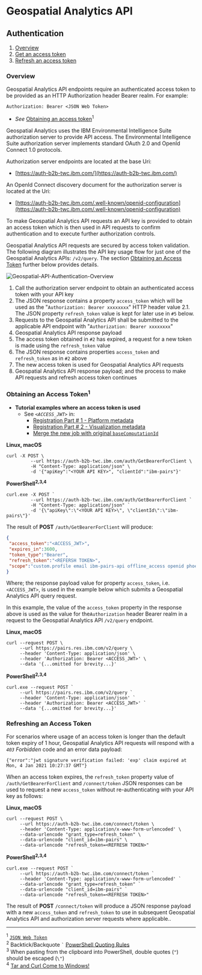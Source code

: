 # Geospatial Analytics API

## Authentication

1. [Overview](#overview)
2. [Get an access token](#obtaining-an-access-token1)
3. [Refresh an access token](#refreshing-an-access-token)

### Overview
Geospatial Analytics API endpoints require an authenticated access token to be provided as an
HTTP Authorization header Bearer realm. For example:

``` text
Authorization: Bearer <JSON Web Token>
```
* *See* [Obtaining an access token](#obtaining-an-access-token)<sup>1</sup>

Geospatial Analytics uses the IBM Environmental Intelligence Suite authorization server to provide API access.
The Environmental Intelligence Suite authorization server implements standard OAuth 2.0 and OpenId Connect 1.0 protocols.

Authorization server endpoints are located at the base Uri:
- [https://auth-b2b-twc.ibm.com/](https://auth-b2b-twc.ibm.com/)

An OpenId Connect discovery document for the authorization server is located at the Uri:
- [https://auth-b2b-twc.ibm.com/.well-known/openid-configuration](https://auth-b2b-twc.ibm.com/.well-known/openid-configuration)

To make Geospatial Analytics API requests an API key is provided to obtain an access token
which is then used in API requests to confirm authentication and to execute further authorization controls.

Geospatial Analytics API requests are secured by access token validation. The following diagram illustrates the API key usage flow
for just one of the Geospatial Analytics APIs: `/v2/query`. The section [Obtaining an Access Token](#obtaining-an-access-token) further
below provides details.

![Geospatial-API-Authentication-Overview](resources/Geospatial-API-Authentication-Overview.png)

1. Call the authorization server endpoint to obtain an authenticated access token with your API key
2. The JSON response contains a property `access_token` which will be used as the "`Authorization: Bearer xxxxxxxx`" HTTP header value
2.1. The JSON property `refresh_token` value is kept for later use in `#5` below.
3. Requests to the Geospatial Analytics API shall be submitted to the applicable API endpoint with "`Authorization: Bearer xxxxxxxx`"
4. Geospatial Analytics API response payload
5. The access token obtained in `#2` has expired, a request for a new token is made using the `refresh_token` value
6. The JSON response contains properties `access_token` and `refresh_token` as in `#2` above
7. The new access token is used for Geospatial Analytics API requests
8. Geospatial Analytics API response payload; and the process to make API requests and refresh access token continues

### Obtaining an Access Token<sup>1</sup>
* **Tutorial examples where an access token is used**
    * See *`<ACCESS_JWT>`* in:
        * [Registration Part # 1 - Platform metadata](./custom-geospatial-query-extension#access-jwt-ex1)
        * [Registration Part # 2 - Visualization metadata](./custom-geospatial-query-extension#access-jwt-ex2)
        * [Merge the new job with original `baseComputationId`](./custom-geospatial-query-extension#access-jwt-ex3)

**Linux, macOS**

``` shell
curl -X POST \
         --url https://auth-b2b-twc.ibm.com/auth/GetBearerForClient \
         -H "Content-Type: application/json" \
         -d '{"apiKey":"<YOUR API KEY>", "clientId":"ibm-pairs"}'
```

**PowerShell<sup>2,3,4</sup>**

``` shell
curl.exe -X POST `
         --url https://auth-b2b-twc.ibm.com/auth/GetBearerForClient `
         -H "Content-Type: application/json" `
         -d '{\"apiKey\":\"<YOUR API KEY>\", \"clientId\":\"ibm-pairs\"}'
```

The result of **POST** `/auth/GetBearerForClient` will produce:

``` json
{
 "access_token":"<ACCESS_JWT>",
 "expires_in":3600,
 "token_type":"Bearer",
 "refresh_token":"<REFERSH TOKEN>",
 "scope":"custom.profile email ibm-pairs-api offline_access openid phoenix-api profile"
}
```

Where; the response payload value for property `access_token`, i.e. `<ACCESS_JWT>`, is used in the example below
which submits a Geospatial Analytics API query request.

In this example, the value of the `access_token` property in the response above is used as the value for
the`Authorization` header Bearer realm in a request to the Geospatial Analytics API `/v2/query` endpoint.

**Linux, macOS**
``` shell
curl --request POST \
     --url https://pairs.res.ibm.com/v2/query \
     --header 'Content-Type: application/json' \
     --header 'Authorization: Bearer <ACCESS_JWT>' \
     --data '{...omitted for brevity...}'
```

**PowerShell<sup>2,3,4</sup>**
``` shell
curl.exe --request POST `
     --url https://pairs.res.ibm.com/v2/query `
     --header 'Content-Type: application/json' `
     --header 'Authorization: Bearer <ACCESS_JWT>' `
     --data '{...omitted for brevity...}'
```

### Refreshing an Access Token

For scenarios where usage of an access token is longer than the default token expiry of 1 hour,
Geospatial Analytics API requests will respond with a *`403` Forbidden* code and an error data payload:

`{"error":"jwt signature verification failed: 'exp' claim expired at Mon, 4 Jan 2021 10:27:37 GMT"}`

When an access token expires, the `refresh_token` property value of `/auth/GetBearerForClient` and
`/connect/token` JSON responses can be used to request a new `access_token` without re-authenticating
with your API key as follows:

**Linux, macOS**
``` shell
curl --request POST \
     --url https://auth-b2b-twc.ibm.com/connect/token \
     --header 'Content-Type: application/x-www-form-urlencoded' \
     --data-urlencode "grant_type=refresh_token" \
     --data-urlencode "client_id=ibm-pairs" \
     --data-urlencode "refresh_token=<REFRESH TOKEN>"
```

**PowerShell<sup>2,3,4</sup>**
``` shell
curl.exe --request POST `
     --url https://auth-b2b-twc.ibm.com/connect/token `
     --header 'Content-Type: application/x-www-form-urlencoded' `
     --data-urlencode "grant_type=refresh_token" `
     --data-urlencode "client_id=ibm-pairs" `
     --data-urlencode "refresh_token=<REFRESH TOKEN>"
```

The result of **POST** `/connect/token` will produce a JSON response payload with a new `access_token` and
`refresh_token` to use in subsequent Geospatial Analytics API and authorization server requests
where applicable..

---
<a id='user-content-sup-1' href='#sup-1'></a>
<sup>1</sup> [`JSON Web Token`](https://en.wikipedia.org/wiki/JSON_Web_Token)<br>
<a id='user-content-sup-2' href='#sup-2'></a>
<sup>2</sup> Backtick/Backquote `` ` `` [PowerShell Quoting Rules](https://docs.microsoft.com/en-us/powershell/module/microsoft.powershell.core/about/about_quoting_rules)<br>
<a id='user-content-sup-3' href='#sup-3'></a>
<sup>3</sup> When pasting from the clipboard into PowerShell, double quotes (`"`) should be escaped (`\"`)<br>
<a id='user-content-sup-4' href='#sup-4'></a>
<sup>4</sup> [Tar and Curl Come to Windows!](https://techcommunity.microsoft.com/t5/containers/tar-and-curl-come-to-windows/ba-p/382409)
